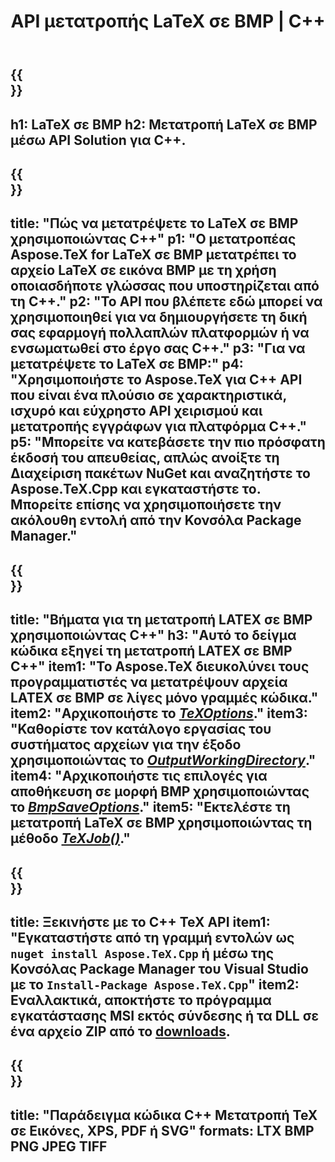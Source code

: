 ﻿---
translation: true
template: /_templates/_conversion-child-cpp.md
title: API μετατροπής LaTeX σε BMP | C++
description: Λειτουργία μετατροπής LaTeX σε BMP. Ενσωματώστε αυτήν την εσωτερική βιβλιοθήκη C++ στο έργο σας ή χρησιμοποιήστε εφαρμογές πολλαπλών πλατφορμών για να μετατρέψετε το LaTeX σε BMP.
keywords: latex σε bmp api cpp, latex2bmp ενσωμάτωση c++
url: /cpp/conversion/latex-to-bmp/
family: tex
platformtag: cpp
feature: conversion
informat: LATEX
outformat: BMP
otherformats: PNG JPEG TIFF PDF SVG XPS
---

{{<section banner>}}
---
h1: LaTeX σε BMP
h2: Μετατροπή LaTeX σε BMP μέσω API Solution για C++.
---

{{<section overview>}}
---
title: "Πώς να μετατρέψετε το LaTeX σε BMP χρησιμοποιώντας C++"
p1: "Ο μετατροπέας Aspose.TeX for LaTeX σε BMP μετατρέπει το αρχείο LaTeX σε εικόνα BMP με τη χρήση οποιασδήποτε γλώσσας που υποστηρίζεται από τη C++."
p2: "Το API που βλέπετε εδώ μπορεί να χρησιμοποιηθεί για να δημιουργήσετε τη δική σας εφαρμογή πολλαπλών πλατφορμών ή να ενσωματωθεί στο έργο σας C++."
p3: "Για να μετατρέψετε το LaTeX σε BMP:"
p4: "Χρησιμοποιήστε το Aspose.TeX για C++ API που είναι ένα πλούσιο σε χαρακτηριστικά, ισχυρό και εύχρηστο API χειρισμού και μετατροπής εγγράφων για πλατφόρμα C++."
p5: "Μπορείτε να κατεβάσετε την πιο πρόσφατη έκδοσή του απευθείας, απλώς ανοίξτε τη Διαχείριση πακέτων NuGet και αναζητήστε το Aspose.TeX.Cpp και εγκαταστήστε το. Μπορείτε επίσης να χρησιμοποιήσετε την ακόλουθη εντολή από την Κονσόλα Package Manager."
---

{{<section feature1>}}
---
title: "Βήματα για τη μετατροπή LATEX σε BMP χρησιμοποιώντας C++"
h3: "Αυτό το δείγμα κώδικα εξηγεί τη μετατροπή LATEX σε BMP C++"
item1: "Το Aspose.TeX διευκολύνει τους προγραμματιστές να μετατρέψουν αρχεία LATEX σε BMP σε λίγες μόνο γραμμές κώδικα."
item2: "Αρχικοποιήστε το [*TeXOptions*](https://reference.aspose.com/tex/cpp/class/aspose.te_x.te_x_options)."
item3: "Καθορίστε τον κατάλογο εργασίας του συστήματος αρχείων για την έξοδο χρησιμοποιώντας το [*OutputWorkingDirectory*](https://reference.aspose.com/tex/cpp/class/aspose.te_x.te_x_options#aa4f4ea6dab7db5ba1b40800495f16f6)."
item4: "Αρχικοποιήστε τις επιλογές για αποθήκευση σε μορφή BMP χρησιμοποιώντας το [*BmpSaveOptions*](https://reference.aspose.com/tex/cpp/class/aspose.te_x.presentation.image.bmp_save_options)."
item5: "Εκτελέστε τη μετατροπή LaTeX σε BMP χρησιμοποιώντας τη μέθοδο [*TeXJob()*](https://reference.aspose.com/tex/cpp/class/aspose.te_x.te_x_job)."
---

{{<section feature2>}}
---
title: Ξεκινήστε με το C++ TeX API
item1: "Εγκαταστήστε από τη γραμμή εντολών ως ```nuget install Aspose.TeX.Cpp``` ή μέσω της Κονσόλας Package Manager του Visual Studio με το ```Install-Package Aspose.TeX.Cpp```"
item2: Εναλλακτικά, αποκτήστε το πρόγραμμα εγκατάστασης MSI εκτός σύνδεσης ή τα DLL σε ένα αρχείο ZIP από το [downloads](https://downloads.aspose.com/tex/cpp).
---

{{<section widget>}}
---
title: "Παράδειγμα κώδικα C++ Μετατροπή TeX σε Εικόνες, XPS, PDF ή SVG"
formats: LTX BMP PNG JPEG TIFF
---


